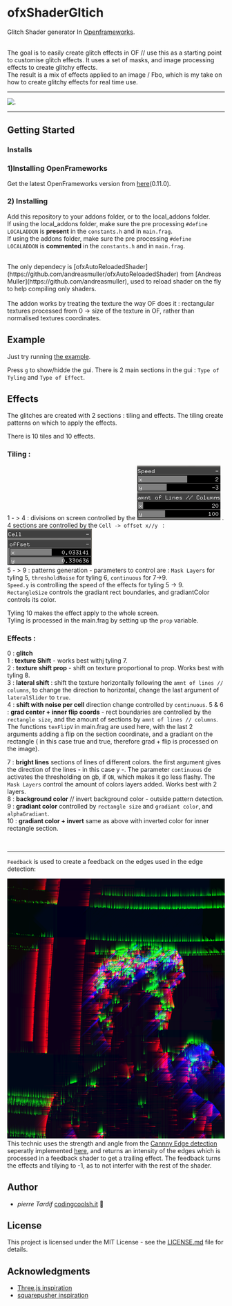 # ofxShaderGltich
Glitch Shader generator In [Openframeworks](https://openframeworks.cc).

 </br> The goal is to easily create glitch effects in OF // use this as a starting point to customise glitch effects.
 It uses a set of masks, and image processing effects to create glitchy effects.
 </br>
 The result is a mix of effects applied to an image / Fbo, which is my take on how to create glitchy effects for real time use.
</br>

- - - -

![.](Assets/example.gif)

- - - -
## Getting Started
### Installs

### 1)Installing OpenFrameworks

Get the latest OpenFrameworks version from [here](https://openframeworks.cc/download)(0.11.0).
</br>

### 2) Installing

Add this repository to your addons folder, or to the local_addons folder.
</br>
If using the local_addons folder, make sure the pre processing `#define LOCALADDON`  is **present** in the `constants.h` and in `main.frag`.
</br>
If using the addons folder, make sure the pre processing `#define LOCALADDON`  is **commented** in the `constants.h` and in `main.frag`.


</br>
The only dependecy is [ofxAutoReloadedShader](https://github.com/andreasmuller/ofxAutoReloadedShader) from [Andreas Muller](https://github.com/andreasmuller), used to reload shader on the fly to help compiling only shaders.
</br>

</br>
The addon works by treating the texture the way OF does it : rectangular textures processed from 0 -> size of the texture in OF, rather than normalised textures coordinates.
</br>



## Example

Just try running [the example](./example).

Press `g` to show/hidde the gui.
There is 2 main sections in the gui :  `Type of Tyling` and `Type of Effect`.


## Effects
The glitches are created with 2 sections : tiling and effects.
The tiling create patterns on which to apply the effects.

There is 10 tiles and 10 effects.

### Tiling :
1 - > 4 : divisions on screen controlled by the ![.](Assets/gui_1.png) .</br>
4 sections are controlled by the `Cell -> offset x//y ` : ![.](Assets/gui_2.png)</br>
5 - > 9 : patterns generation  - parameters to control are : `Mask Layers` for tyling 5, `thresholdNoise` for tyling 6, `continuous` for 7->9.</br>
`Speed.y` is controlling the speed of the effects for tyling 5 -> 9.</br>
`RectangleSize` controls the gradiant rect boundaries, and gradiantColor controls its color.</br>

Tyling 10 makes the effect apply to the whole screen.
</br>
Tyling is processed in the main.frag by setting up the `prop` variable.

### Effects :
0 : **glitch**</br>
1 : **texture Shift** - works best withj tyling 7.</br>
2 : **texture shift prop** - shift on texture proportional to prop. Works best with tyling 8.</br>
3 : **lateral shift** : shift the texture horizontally following the `amnt of lines // columns`, to change the direction to horizontal, change the last argument of `lateralSlider` to `true`. </br>
4 : **shift with noise per cell** direction change controlled by `continuous`.
5 & 6 : **grad center + inner flip coords** - rect boundaries are controlled by the `rectangle size`, and the amount of sections by `amnt of lines // columns`. The functions `texFlipV` in main.frag are used here, with the last 2 arguments adding a flip on the section coordinate, and a gradiant on the rectangle ( in this case true and true, therefore grad + flip is processed on the image).</br>

7 : **bright lines** sections of lines of different colors. the first argument gives the direction of the lines - in this case y -. The parameter `continuous` de activates the thresholding on gb, if `ON`, which makes it go less flashy. The `Mask Layers` control the amount of colors layers added. Works best with 2 layers. </br>
8 : **background color** // invert background color - outside pattern detection. </br>
9 : **gradiant color** controlled by `rectangle size` and `gradiant color`, and `alphaGradiant`.</br>
10 : **gradiant color + invert** same as above with inverted color for inner rectangle section. </br>

</br>

- - - -

`Feedback` is used to create a feedback on the edges used in the edge detection:

![.](Assets/edgesFeedback.png)
</br>
This technic uses the strength and angle from the [Cannny Edge detection](https://towardsdatascience.com/canny-edge-detection-step-by-step-in-python-computer-vision-b49c3a2d8123) seperatly implemented [here](https://github.com/pierrextardif/ofxEdgeCannyDetector), and returns an intensity of the edges which is processed in a feedback shader to get a trailing effect.
The feedback turns the effects and tilying to -1, as to not interfer with the rest of the shader.









## Author

* _pierre Tardif_   [codingcoolsh.it](codingcoolsh.it)   :floppy_disk:

## License

This project is licensed under the MIT License - see the [LICENSE.md](./LICENSE) file for details.


## Acknowledgments

* [Three.js inspiration](https://threejs.org/examples/?q=glitch#webgl_postprocessing_glitch)
* [squarepusher inspiration](https://www.youtube.com/watch?v=GlhV-OKHecI)
